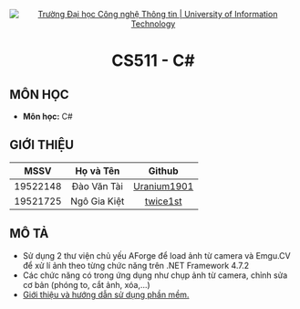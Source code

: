 <p align="center"><a href="https://www.uit.edu.vn/" title="Trường Đại học Công nghệ Thông tin" style="border: none;"><img src="https://i.imgur.com/WmMnSRt.png" alt="Trường Đại học Công nghệ Thông tin | University of Information Technology"></a></p>

<h1 align="center"><b>CS511 - C#</b></h1>

## MÔN HỌC
* **Môn học:** C#

## GIỚI THIỆU
| MSSV      | Họ và Tên          | Github|
| :-------------: |:-------------:|:-------------:|
| 19522148     | Đào Văn Tài      |[Uranium1901](https://github.com/Uranium1901)|
| 19521725 | Ngô Gia Kiệt      |[twice1st](https://github.com/twice1st)|

## MÔ TẢ
- Sử dụng 2 thư viện chủ yếu AForge để load ảnh từ camera và Emgu.CV để xử lí ảnh theo từng chức năng trên .NET Framework 4.7.2
- Các chức năng có trong ứng dụng như chụp ảnh từ camera, chỉnh sửa cơ bản (phóng to, cắt ảnh, xóa,...)
- [Giới thiệu và hướng dẫn sử dụng phần mềm.](BC_CS511.pdf)
